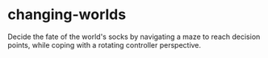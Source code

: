 # changing-worlds

Decide the fate of the world's socks by navigating a maze to reach decision points, while coping with a rotating controller perspective.
